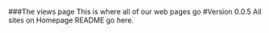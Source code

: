 ###The views page
This is where all of our web pages go
#Version 0.0.5
All sites on Homepage README go here.
